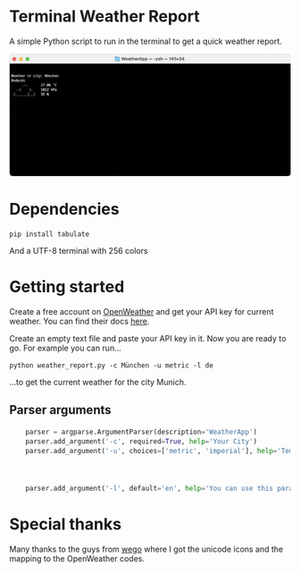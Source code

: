 # Terminal Weather Report

A simple Python script to run in the terminal to get a quick weather report. 

![Preview](thumbnail.png)

# Dependencies
```
pip install tabulate
```
And a UTF-8 terminal with 256 colors

# Getting started
Create a free account on [OpenWeather](https://openweathermap.org) and get your API key for current weather.
You can find their docs [here](https://openweathermap.org/current).

Create an empty text file and paste your API key in it.
Now you are ready to go. For example you can run...

```
python weather_report.py -c München -u metric -l de
```

...to get the current weather for the city Munich. 

## Parser arguments
```python
    parser = argparse.ArgumentParser(description='WeatherApp')
    parser.add_argument('-c', required=True, help='Your City')
    parser.add_argument('-u', choices=['metric', 'imperial'], help='Temperature is available in Fahrenheit, Celcius and Kelvin units.'
                                                                        'For temperature in Fahrenheit use units=imperal'
                                                                        'For temperature in Celcius use units=metric'
                                                                        'Temperature in Kelvin is used by default')
    parser.add_argument('-l', default='en', help='You can use this parameter to get the output in your language')
```

# Special thanks
Many thanks to the guys from [wego](https://github.com/schachmat/wego) where I got the unicode icons and the mapping to the OpenWeather codes. 